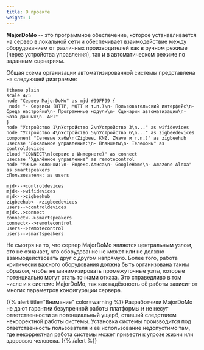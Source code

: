 ```yaml
---
title: О проекте
weight: 1
---
```


**MajorDoMo** -- это программное обеспечение, которое устанавливается на сервер в локальной сети и обеспечивает взаимодействие
между оборудованием от различных производителей как в ручном режиме (через устройства управления), так и в автоматическом
режиме по заданным сценариям.

Общая схема организации автоматизированной системы представлена на следующей диаграмме:

```plantuml
!theme plain
scale 4/5
node "Сервер MajorDoMo" as mjd #99FF99 {
 node "- Сервисы (HTTP, MQTT и т.п.)\n- Пользовательский интерфейс\n- Среда настройки\n- Программные модули\n- Сценарии автоматизации\n- База данных\n- API"
}
node "Устройство 1\nУстройство 2\nУстройство 3\n..." as wifidevices
node "Устройство 4\nУстройство 5\nУстройство 6\n..." as zigbeedevices
component "Сетевые хабы\n(Zigbee, KNZ, ZWave и т.п.)" as zigbeehub
usecase "Локальное управление:\n- Планшеты\n- Телефоны" as controldevices
cloud "CONNECT\n(сервис в Интернете)" as connect
usecase "Удалённое управление" as remotecontrol
node "Умные колонки:\n- Яндекс.Алиса\n- GoogleHome\n- Amazone Alexa" as smartspeakers
:Пользователи: as users

mjd<-->controldevices
mjd<-->wifidevices
mjd<-->zigbeehub
zigbeehub<-->zigbeedevices
users-->controldevices
mjd<..>connect
connect<-->smartspeakers
connect<-->remotecontrol
users-->remotecontrol
users-->smartspeakers
```

Не смотря на то, что сервер MajorDoMo является центральным узлом, это не означает, что оборудование не может
или не должно взаимодействовать друг с другом напрямую. Более того, работа критически важного оборудования должна
быть организована таким образом, чтобы не минимизировать промежуточные узлы, которые потенциально могут стать
точками отказа. Это справедливо в том числе и к системе MajorDoMo, так как надёжность её работы зависит от
многих параметров конфигурации сервера.

{{% alert title="Внимание" color=warning %}}
Разработчики MajorDoMo не дают гарантии безупречной работы платформы и не несут ответственности
за потенциальный ущерб, ставший следствием некорректной работы системы. Установка системы производится 
под ответственность пользователя и её использование недопустимо там, где некорректная работа системы
может привести к угрозе жизни или здоровью человека.
{{% /alert %}}